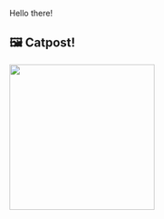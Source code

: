 Hello there!



## 🖼️ Catpost!

<sub>
    <img src="https://cdn2.thecatapi.com/images/z3CV7NACl.jpg" height="256">
</sub>

